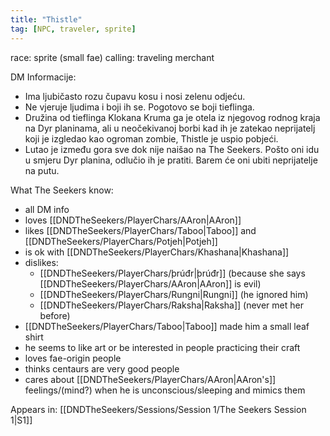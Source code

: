 ```yaml
---
title: "Thistle"
tag: [NPC, traveler, sprite]
---
```

race: sprite (small fae)
calling: traveling merchant

DM Informacije:
- Ima ljubičasto rozu čupavu kosu i nosi zelenu odjeću.
- Ne vjeruje ljudima i boji ih se. Pogotovo se boji tieflinga.
- Družina od tieflinga Klokana Kruma ga je otela iz njegovog rodnog kraja na Dyr planinama, ali u neočekivanoj borbi kad ih je zatekao neprijatelj koji je izgledao kao ogroman zombie, Thistle je uspio pobjeći.
- Lutao je između gora sve dok nije naišao na The Seekers. Pošto oni idu u smjeru Dyr planina, odlučio ih je pratiti. Barem će oni ubiti neprijatelje na putu.

What The Seekers know: 
- all DM info
- loves [[DNDTheSeekers/PlayerChars/AAron|AAron]] 
- likes [[DNDTheSeekers/PlayerChars/Taboo|Taboo]] and [[DNDTheSeekers/PlayerChars/Potjeh|Potjeh]] 
- is ok with [[DNDTheSeekers/PlayerChars/Khashana|Khashana]] 
- dislikes:
	- [[DNDTheSeekers/PlayerChars/þrúđr|þrúđr]] (because she says [[DNDTheSeekers/PlayerChars/AAron|AAron]] is evil)
	- [[DNDTheSeekers/PlayerChars/Rungni|Rungni]] (he ignored him)
	- [[DNDTheSeekers/PlayerChars/Raksha|Raksha]] (never met her before)
- [[DNDTheSeekers/PlayerChars/Taboo|Taboo]] made him a small leaf shirt 
- he seems to like art or be interested in people practicing their craft
- loves fae-origin people
- thinks centaurs are very good people
- cares about [[DNDTheSeekers/PlayerChars/AAron|AAron's]] feelings/(mind?) when he is unconscious/sleeping and mimics them

Appears in: [[DNDTheSeekers/Sessions/Session 1/The Seekers Session 1|S1]]